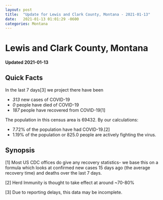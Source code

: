 ```yaml
---
layout: post
title:  "Update for Lewis and Clark County, Montana - 2021-01-13"
date:   2021-01-13 01:01:29 -0600
categories: Montana
---
```


# Lewis and Clark County, Montana
#### Updated 2021-01-13

## Quick Facts

In the last 7 days[3] we project there have been
- *313* new cases of COVID-19
- *0* people have died of COVID-19
- *187* people have recovered from COVID-19[1]

The population in this census area is 69432. By our calculations:
- 7.72% of the population have had COVID-19.[2]
- 1.19% of the population or 825.0 people are actively fighting the virus.

## Synopsis




[1] Most US CDC offices do give any recovery statistics- we base this on a formula which looks at confirmed new cases
15 days ago (the average recovery time) and deaths over the last 7 days.

[2] Herd Immunity is thought to take effect at around ~70-80%

[3] Due to reporting delays, this data may be incomplete.
 
    